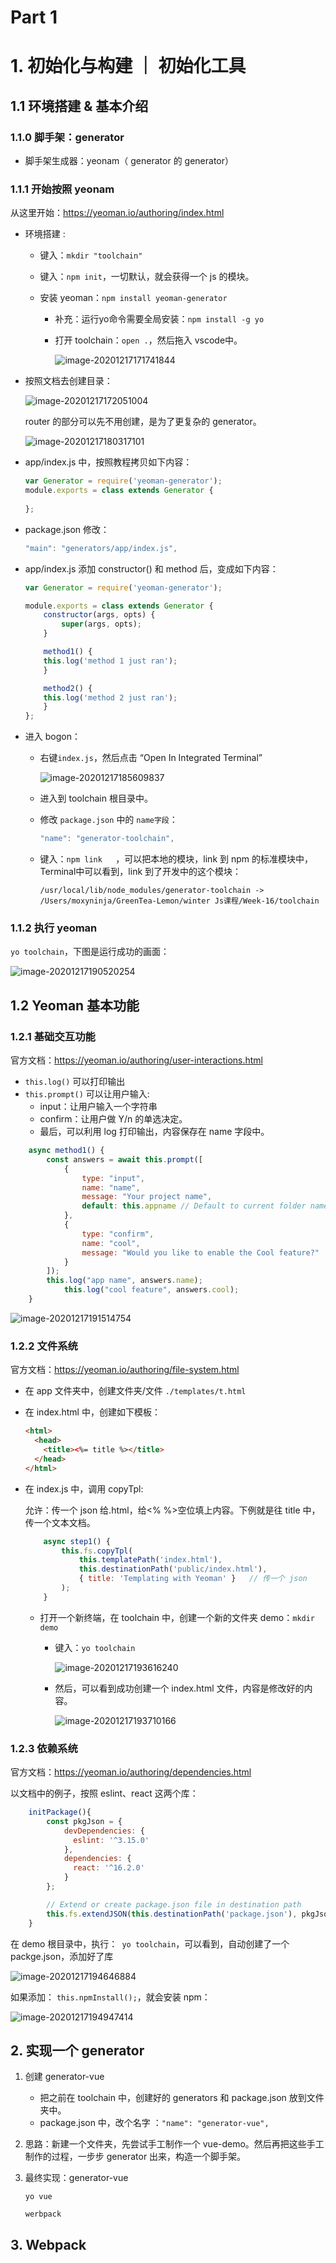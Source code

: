# Part 1

# 1. 初始化与构建 ｜ 初始化工具

## 1.1 环境搭建 & 基本介绍

### 1.1.0 脚手架：generator

- 脚手架生成器：yeonam（ generator 的 generator）



### 1.1.1 开始按照 yeonam

从这里开始：https://yeoman.io/authoring/index.html

- 环境搭建 :

  - 键入：`mkdir "toolchain" `

  - 键入：`npm init`，一切默认，就会获得一个 js 的模块。

  - 安装 yeoman：`npm install yeoman-generator  `

    - 补充：运行yo命令需要全局安装：`npm install -g yo`

    - 打开 toolchain：`open .`，然后拖入 vscode中。

      ![image-20201217171741844](source/image-20201217171741844.png)

- 按照文档去创建目录：

  ![image-20201217172051004](source/image-20201217172051004.png)

  router 的部分可以先不用创建，是为了更复杂的 generator。

  ![image-20201217180317101](source/image-20201217180317101.png)

- app/index.js 中，按照教程拷贝如下内容：

  ```jsx
  var Generator = require('yeoman-generator');
  module.exports = class extends Generator {
      
  };
  ```
- package.json 修改：

  ```jsx
  "main": "generators/app/index.js",
  ```

- app/index.js 添加  constructor() 和 method 后，变成如下内容：

  ```jsx
  var Generator = require('yeoman-generator');
  
  module.exports = class extends Generator {
      constructor(args, opts) {
          super(args, opts);  
      }
  
      method1() {
      this.log('method 1 just ran');
      }
  
      method2() {
      this.log('method 2 just ran');
      }
  };
  ```

- 进入 bogon：

  - 右键`index.js`，然后点击 “Open In Integrated Terminal”

    ![image-20201217185609837](source/image-20201217185609837.png)

  - 进入到 toolchain 根目录中。

  - 修改 `package.json` 中的 `name字段`： 

    ```jsx
    "name": "generator-toolchain",
    ```

  - 键入：`npm link   `，可以把本地的模块，link 到 npm 的标准模块中，Terminal中可以看到，link 到了开发中的这个模块：

    ```
    /usr/local/lib/node_modules/generator-toolchain -> 
    /Users/moxyninja/GreenTea-Lemon/winter Js课程/Week-16/toolchain
    ```





### 1.1.2 执行 yeoman

`yo toolchain`，下图是运行成功的画面：

![image-20201217190520254](source/image-20201217190520254.png)



## 1.2 Yeoman 基本功能

### 1.2.1 基础交互功能

官方文档：https://yeoman.io/authoring/user-interactions.html

- `this.log()` 可以打印输出
- `this.prompt()` 可以让用户输入:
  - input：让用户输入一个字符串
  - confirm：让用户做 Y/n 的单选决定。
  - 最后，可以利用 log 打印输出，内容保存在 name 字段中。

```jsx
    async method1() {
        const answers = await this.prompt([
            {
                type: "input",
                name: "name",
                message: "Your project name",
                default: this.appname // Default to current folder name
            },
            {
                type: "confirm",
                name: "cool",
                message: "Would you like to enable the Cool feature?"
            }
        ]);
        this.log("app name", answers.name);
    		this.log("cool feature", answers.cool);
    }
```

![image-20201217191514754](source/image-20201217191514754.png)



### 1.2.2 文件系统

官方文档：https://yeoman.io/authoring/file-system.html

- 在 app 文件夹中，创建文件夹/文件 `./templates/t.html`

- 在 index.html 中，创建如下模板：

  ```html
  <html>
    <head>
      <title><%= title %></title>
    </head>
  </html>
  ```

- 在 index.js 中，调用 copyTpl:

  允许：传一个 json 给.html，给<%  %>空位填上内容。下例就是往 title 中，传一个文本文档。

  ```jsx
      async step1() {
          this.fs.copyTpl(
              this.templatePath('index.html'),
              this.destinationPath('public/index.html'),
              { title: 'Templating with Yeoman' }   // 传一个 json
          );
      }
  ```

  - 打开一个新终端，在 toolchain 中，创建一个新的文件夹 demo：`mkdir demo`
    - 键入：`yo toolchain`

      ![image-20201217193616240](source/image-20201217193616240.png)

    - 然后，可以看到成功创建一个 index.html 文件，内容是修改好的内容。

      ![image-20201217193710166](source/image-20201217193710166.png)



### 1.2.3 依赖系统

官方文档：https://yeoman.io/authoring/dependencies.html

以文档中的例子，按照 eslint、react 这两个库：

```jsx
    initPackage(){
        const pkgJson = {
            devDependencies: {
              eslint: '^3.15.0'
            },
            dependencies: {
              react: '^16.2.0'
            }
        };

        // Extend or create package.json file in destination path
        this.fs.extendJSON(this.destinationPath('package.json'), pkgJson);
    }
```

在 demo 根目录中，执行：` yo toolchain`，可以看到，自动创建了一个 packge.json，添加好了库

![image-20201217194646884](source/image-20201217194646884.png)



如果添加： `this.npmInstall();`，就会安装 npm：

![image-20201217194947414](source/image-20201217194947414.png)



## 2. 实现一个 generator

1. 创建 generator-vue
   - 把之前在 toolchain 中，创建好的 generators 和 package.json 放到文件夹中。
   -  package.json 中，改个名字 ：`"name": "generator-vue",`

2. 思路：新建一个文件夹，先尝试手工制作一个 vue-demo。然后再把这些手工制作的过程，一步步 generator 出来，构造一个脚手架。

3. 最终实现：generator-vue

   `yo vue`

   `werbpack`



## 3. Webpack













